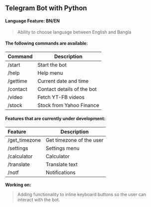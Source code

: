 ## Telegram Bot with Python

#### Language Feature: BN/EN
> Ability to choose language between English and Bangla

#### The following commands are available:
| Command | Description |
|:-------|-----------|
| /start | Start the bot |
| /help | Help menu |
| /gettime | Current date and time |
| /contact | Contact details of the bot |
| /video | Fetch YT-FB videos |
| /stock | Stock from Yahoo Finance |

#### Features that are currently under development:
| Feature | Description |
|:-------|-----------|
| /get_timezone | Get timezone of the user |
| /settings | Settings menu |
| /calculator | Calculator |
| /translate | Translate text |
| /notf | Notifications |

**Working on:**
> Adding functionality to inline keyboard buttons so the user can interact with the bot.